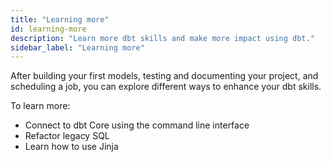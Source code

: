 ```yaml
---
title: "Learning more"
id: learning-more
description: "Learn more dbt skills and make more impact using dbt."
sidebar_label: "Learning more"
---
```


After building your first models, testing and documenting your project, and scheduling a job, you can explore different ways to enhance your dbt skills.

To learn more:

* Connect to dbt Core using the command line interface
* Refactor legacy SQL
* Learn how to use Jinja
